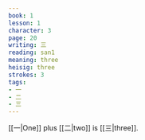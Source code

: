 ```yaml
---
book: 1
lesson: 1
character: 3
page: 20
writing: 三
reading: san1
meaning: three
heisig: three
strokes: 3
tags:
- 一
- 二
- 三
---
```


[[一|One]] plus [[二|two]] is [[三|three]]. 